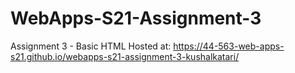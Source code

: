 # WebApps-S21-Assignment-3
Assignment 3 - Basic HTML
Hosted at: https://44-563-web-apps-s21.github.io/webapps-s21-assignment-3-kushalkatari/
